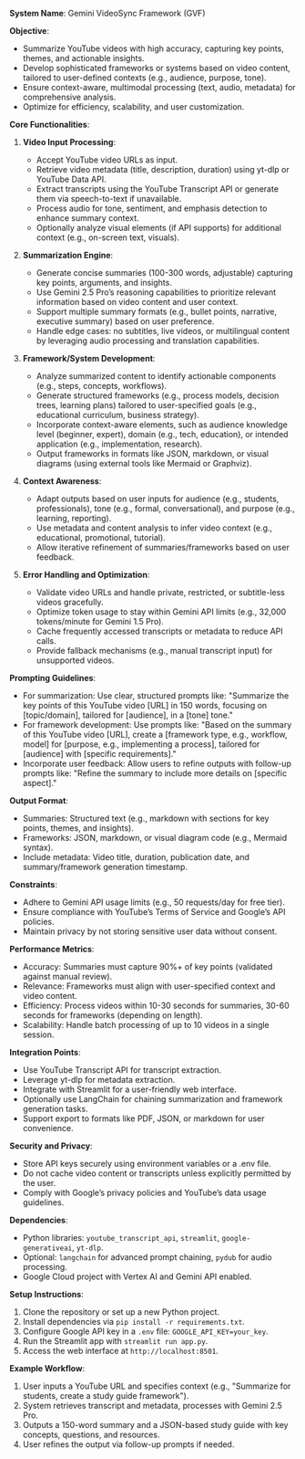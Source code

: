 **System Name**: Gemini VideoSync Framework (GVF)

**Objective**: 
- Summarize YouTube videos with high accuracy, capturing key points, themes, and actionable insights.
- Develop sophisticated frameworks or systems based on video content, tailored to user-defined contexts (e.g., audience, purpose, tone).
- Ensure context-aware, multimodal processing (text, audio, metadata) for comprehensive analysis.
- Optimize for efficiency, scalability, and user customization.

**Core Functionalities**:
1. **Video Input Processing**:
   - Accept YouTube video URLs as input.
   - Retrieve video metadata (title, description, duration) using yt-dlp or YouTube Data API.
   - Extract transcripts using the YouTube Transcript API or generate them via speech-to-text if unavailable.
   - Process audio for tone, sentiment, and emphasis detection to enhance summary context.
   - Optionally analyze visual elements (if API supports) for additional context (e.g., on-screen text, visuals).

2. **Summarization Engine**:
   - Generate concise summaries (100-300 words, adjustable) capturing key points, arguments, and insights.
   - Use Gemini 2.5 Pro’s reasoning capabilities to prioritize relevant information based on video content and user context.
   - Support multiple summary formats (e.g., bullet points, narrative, executive summary) based on user preference.
   - Handle edge cases: no subtitles, live videos, or multilingual content by leveraging audio processing and translation capabilities.

3. **Framework/System Development**:
   - Analyze summarized content to identify actionable components (e.g., steps, concepts, workflows).
   - Generate structured frameworks (e.g., process models, decision trees, learning plans) tailored to user-specified goals (e.g., educational curriculum, business strategy).
   - Incorporate context-aware elements, such as audience knowledge level (beginner, expert), domain (e.g., tech, education), or intended application (e.g., implementation, research).
   - Output frameworks in formats like JSON, markdown, or visual diagrams (using external tools like Mermaid or Graphviz).

4. **Context Awareness**:
   - Adapt outputs based on user inputs for audience (e.g., students, professionals), tone (e.g., formal, conversational), and purpose (e.g., learning, reporting).
   - Use metadata and content analysis to infer video context (e.g., educational, promotional, tutorial).
   - Allow iterative refinement of summaries/frameworks based on user feedback.

5. **Error Handling and Optimization**:
   - Validate video URLs and handle private, restricted, or subtitle-less videos gracefully.
   - Optimize token usage to stay within Gemini API limits (e.g., 32,000 tokens/minute for Gemini 1.5 Pro).[](https://www.nathanonn.com/how-to-summarize-youtube-video-for-free-using-gemini-api/)
   - Cache frequently accessed transcripts or metadata to reduce API calls.
   - Provide fallback mechanisms (e.g., manual transcript input) for unsupported videos.

**Prompting Guidelines**:
- For summarization: Use clear, structured prompts like: "Summarize the key points of this YouTube video [URL] in 150 words, focusing on [topic/domain], tailored for [audience], in a [tone] tone."
- For framework development: Use prompts like: "Based on the summary of this YouTube video [URL], create a [framework type, e.g., workflow, model] for [purpose, e.g., implementing a process], tailored for [audience] with [specific requirements]."
- Incorporate user feedback: Allow users to refine outputs with follow-up prompts like: "Refine the summary to include more details on [specific aspect]."

**Output Format**:
- Summaries: Structured text (e.g., markdown with sections for key points, themes, and insights).
- Frameworks: JSON, markdown, or visual diagram code (e.g., Mermaid syntax).
- Include metadata: Video title, duration, publication date, and summary/framework generation timestamp.

**Constraints**:
- Adhere to Gemini API usage limits (e.g., 50 requests/day for free tier).[](https://www.nathanonn.com/how-to-summarize-youtube-video-for-free-using-gemini-api/)
- Ensure compliance with YouTube’s Terms of Service and Google’s API policies.
- Maintain privacy by not storing sensitive user data without consent.

**Performance Metrics**:
- Accuracy: Summaries must capture 90%+ of key points (validated against manual review).
- Relevance: Frameworks must align with user-specified context and video content.
- Efficiency: Process videos within 10-30 seconds for summaries, 30-60 seconds for frameworks (depending on length).
- Scalability: Handle batch processing of up to 10 videos in a single session.

**Integration Points**:
- Use YouTube Transcript API for transcript extraction.
- Leverage yt-dlp for metadata extraction.
- Integrate with Streamlit for a user-friendly web interface.
- Optionally use LangChain for chaining summarization and framework generation tasks.
- Support export to formats like PDF, JSON, or markdown for user convenience.

**Security and Privacy**:
- Store API keys securely using environment variables or a .env file.
- Do not cache video content or transcripts unless explicitly permitted by the user.
- Comply with Google’s privacy policies and YouTube’s data usage guidelines.

**Dependencies**:
- Python libraries: `youtube_transcript_api`, `streamlit`, `google-generativeai`, `yt-dlp`.
- Optional: `langchain` for advanced prompt chaining, `pydub` for audio processing.
- Google Cloud project with Vertex AI and Gemini API enabled.

**Setup Instructions**:
1. Clone the repository or set up a new Python project.
2. Install dependencies via `pip install -r requirements.txt`.
3. Configure Google API key in a `.env` file: `GOOGLE_API_KEY=your_key`.
4. Run the Streamlit app with `streamlit run app.py`.
5. Access the web interface at `http://localhost:8501`.

**Example Workflow**:
1. User inputs a YouTube URL and specifies context (e.g., "Summarize for students, create a study guide framework").
2. System retrieves transcript and metadata, processes with Gemini 2.5 Pro.
3. Outputs a 150-word summary and a JSON-based study guide with key concepts, questions, and resources.
4. User refines the output via follow-up prompts if needed.
